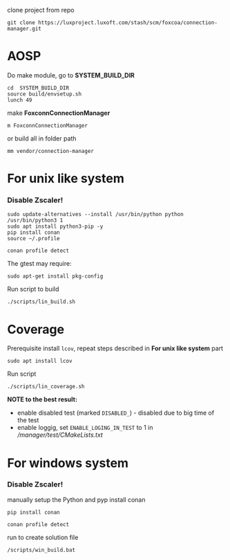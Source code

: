 clone project from repo
```Console
git clone https://luxproject.luxoft.com/stash/scm/foxcoa/connection-manager.git
```
# AOSP
Do make module, 
go to **SYSTEM_BUILD_DIR**
```Console
cd  SYSTEM_BUILD_DIR
source build/envsetup.sh
lunch 49
```
make **FoxconnConnectionManager**
```Console
m FoxconnConnectionManager
```
or build all in folder path
```Console
mm vendor/connection-manager
```

# For unix like system
### Disable Zscaler! 

```Console
sudo update-alternatives --install /usr/bin/python python /usr/bin/python3 1
sudo apt install python3-pip -y
pip install conan
source ~/.profile

conan profile detect
```


The gtest may require:
```Console
sudo apt-get install pkg-config
```

Run script to build
```Console
./scripts/lin_build.sh
```


# Coverage
Prerequisite install `lcov`, repeat steps described in **For unix like system** part

```Console
sudo apt install lcov
```

Run script
```Console
./scripts/lin_coverage.sh
```
**NOTE to the best result:**
- enable disabled test (marked `DISABLED_`) - disabled due to big time of the test
- enable loggig, set `ENABLE_LOGING_IN_TEST` to 1 in */manager/test/CMakeLists.txt*

# For windows system
### Disable Zscaler! 

manually setup the Python and pyp
install conan
```Console
pip install conan

conan profile detect
```

run to create solution file
```Console
/scripts/win_build.bat
```



